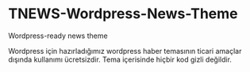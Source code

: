 # TNEWS-Wordpress-News-Theme
Wordpress-ready news theme

Wordpress için hazırladığımız wordpress haber temasının ticari amaçlar dışında kullanımı ücretsizdir. Tema içerisinde hiçbir kod gizli değildir.
